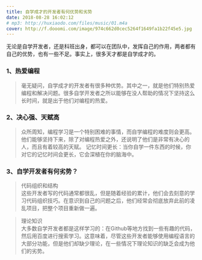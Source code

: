 ```yaml
---
title: 自学成才的开发者有何优势和劣势
date: 2018-08-28 16:02:12
# mp3: http://huxiaodo.com/files/music/01.m4a
cover: http://f.dooomi.com/image/974c662d0cec5264f1649fa1b22f45e5.jpg
---
```


无论是自学开发者，还是科班出身，都可以在团队中，发挥自己的作用，两者都有自己的优势，也有一些不足。事实上，很多天才都是自学成才的。

###  1、热爱编程
> 毫无疑问，自学成才的开发者有很多种优势。其中之一，就是他们特别热爱编程和解决问题。很多自学开发者之所以能够在没人帮助的情况下坚持这么长时间，就是出于他们对编程的热爱。

### 2、决心强、天赋高
> 众所周知，编程学习是一个特别困难的事情，而自学编程的难度则会更高。他们能够坚持下来，除了对编程热爱之外，还说明了他们是非常有决心的人，而且有着较高的天赋。
记忆时间更长：当你自学一件东西的时候，你对它的记忆时间会更长，它会深植在你的脑海中。

### 3、自学开发者有何劣势？
> 代码组织和结构  
> 这些开发者写的代码通常都很乱，但是随着经验的累计，他们会去刻意的学习代码组织技巧。在意识到自己的问题之后，他们经常会彻底放弃此前的凌乱项目，把整个项目重新做一遍。

> 理论知识  
> 大多数自学开发者都是这样学习的：在Github等地方找到一些有趣的代码，然后用百度进行搜索学习。这意味着，尽管这些开发者能够使用编程语言的大部分功能，但是他们却缺少理论，在一些情况下理论知识的缺乏会成为他们的劣势。